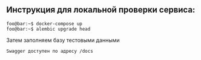 Инструкция для локальной проверки сервиса:
-
```console
foo@bar:~$ docker-compose up
foo@bar:~$ alembic upgrade head
```
Затем заполняем базу тестовыми данными

```console
Swagger доступен по адресу /docs
```